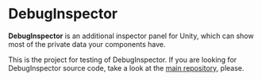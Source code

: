 # DebugInspector
**DebugInspector** is an additional inspector panel for Unity, which can show most of the private data your components have.

This is the project for testing of DebugInspector. If you are looking for DebugInspector source code, take a look at the [main repository](https://github.com/faveris/DebugInspector), please.